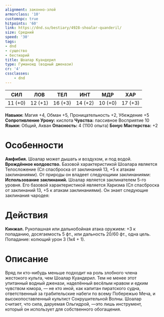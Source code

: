 ```yaml
---
alignment: законно-злой
armorclass: '10'
customnpc: true
hitpoints: '60'
link: https://dnd.su/bestiary/4928-shoalar-quanderil/
size: Средний
speed: '30'
tags:
- dnd
- существо
- бестиарий
title: Шоалар Куандерил
type: Гуманоид (водный дженази)
cr: '4'
cssclasses:
    - dnd
---
```



| СИЛ | ЛОВ | ТЕЛ | ИНТ | МДР | ХАР |
|---|---|---|---|---|---|
| 11 (+0) | 12 (+1) | 16 (+3) | 14 (+2) | 10 (+0) | 17 (+3) |
**Навыки:** Магия +4, Обман +5, Проницательность +2, Убеждение +5
**Сопротивление Урону:** кислота
**Чувства:** пассивное Восприятие 10
**Языки:** Общий, Акван
**Опасность:** 4 (1100 опыта)
**Бонус Мастерства:** +2


# Особенности
**Амфибия.** Шоалар может дышать и воздухом, и под водой.
**Врождённое колдовство.** Базовой характеристикой Шоалара является Телосложение (Сл спасброска от заклинаний 13, +5 к атакам заклинаниями). От природы он владеет следующими заклинаниями:
**Использование заклинаний.** Шоалар является заклинателем 5-го уровня. Его базовой характеристикой является Харизма (Сл спасброска от заклинаний 13, +5 к атакам заклинаниями). Он знает следующие заклинания чародея:


# Действия
**Кинжал.** Рукопашная или дальнобойная атака оружием: +3 к попаданию, досягаемость 5 фт., или дальность 20/60 фт., одна цель. Попадание: колющий урон 3 (1к4 + 1).


# Описание
Вряд ли кто-нибудь меньше подходит на роль злоб­ного члена жестокого культа, чем Шоалар Куандерил. Тем не менее этот упитанный водный дженази, наделённый весёлым нравом и едким чувством юмора, — не кто иной, как капитан пиратского судна, ответственный за грабительские набеги по всему Побережью Меча, и высокопоставленный культист Сокрушительной Волны. Шоалар считает, что сила, даруемая Ольгидрой, —это лишь инстру­мент, который он использует для собственного обогащения.